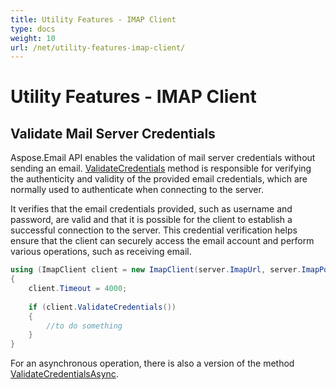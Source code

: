 ```yaml
---
title: Utility Features - IMAP Client
type: docs
weight: 10
url: /net/utility-features-imap-client/
---
```


# Utility Features - IMAP Client

## **Validate Mail Server Credentials**

Aspose.Email API enables the validation of mail server credentials without sending an email. [ValidateCredentials](https://reference.aspose.com/email/net/aspose.email.clients.imap/imapclient/validatecredentials) method is responsible for verifying the authenticity and validity of the provided email credentials, which are normally used to authenticate when connecting to the server.

It verifies that the email credentials provided, such as username and password, are valid and that it is possible for the client to establish a successful connection to the server. This credential verification helps ensure that the client can securely access the email account and perform various operations, such as receiving email.

```cs
using (ImapClient client = new ImapClient(server.ImapUrl, server.ImapPort, "username", "password", SecurityOptions.Auto))
{
    client.Timeout = 4000;
   
    if (client.ValidateCredentials())
    {
        //to do something
    }
}
```

For an asynchronous operation, there is also a version of the method [ValidateCredentialsAsync](https://reference.aspose.com/email/net/aspose.email.clients.imap/imapclient/validatecredentialsasync).
